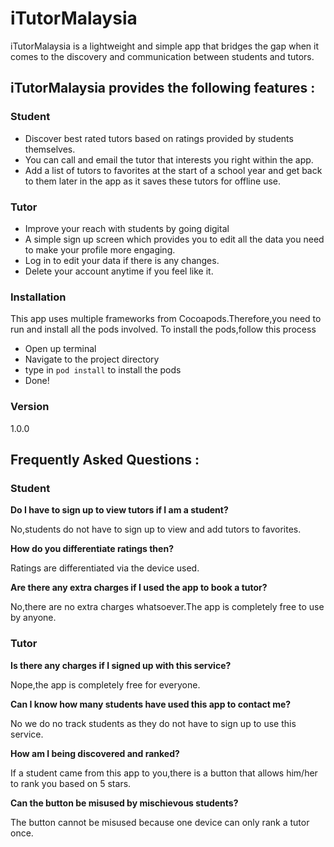 # iTutorMalaysia

iTutorMalaysia is a lightweight and simple app that bridges the gap when it comes to the discovery and communication between students and tutors.



## iTutorMalaysia provides the following features :

### Student
  - Discover best rated tutors based on ratings provided by students themselves.
  - You can call and email the tutor that interests you right within the app.
  - Add a list of tutors to favorites at the start of a school year and get back to them later in the app as it saves these tutors for offline use.
 
### Tutor
 - Improve your reach with students by going digital
  - A simple sign up screen which provides you to edit all the data you need to make your profile more engaging.
  - Log in to edit your data if there is any changes.
  - Delete your account anytime if you feel like it.
  
### Installation

This app uses multiple frameworks from Cocoapods.Therefore,you need to run and install all the pods involved.
To install the pods,follow this process

- Open up terminal
- Navigate to the project directory
- type in ``pod install`` to install the pods
- Done!

### Version
1.0.0

## Frequently Asked Questions :

### Student
**Do I have to sign up to view tutors if I am a student?**

No,students do not have to sign up to view and add tutors to favorites.

**How do you differentiate ratings then?**

Ratings are differentiated via the device used.

**Are there any extra charges if I used the app to book a tutor?**

No,there are no extra charges whatsoever.The app is completely free to use by anyone.

### Tutor

**Is there any charges if I signed up with this service?**

Nope,the app is completely free for everyone.

**Can I know how many students have used this app to contact me?**

No we do no track students as they do not have to sign up to use this service.

**How am I being discovered and ranked?**

If a student came from this app to you,there is a button that allows him/her to rank you based on 5 stars.

**Can the button be misused by  mischievous students?**

The button cannot be misused because one device can only rank a tutor once.